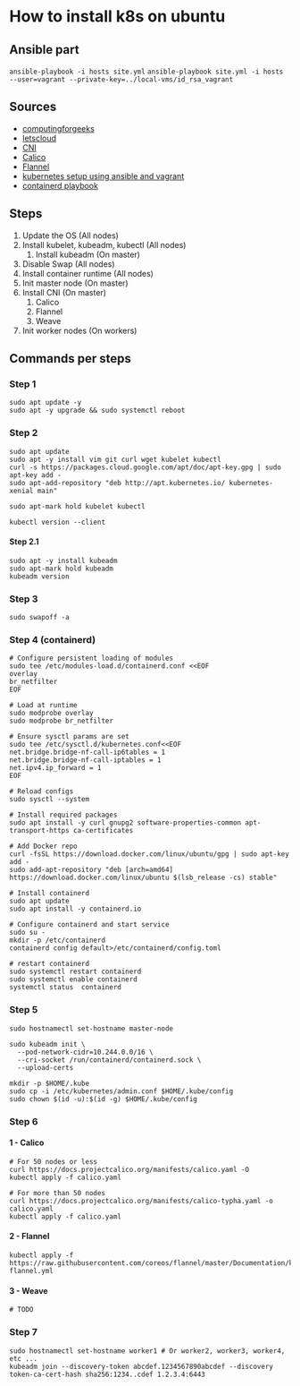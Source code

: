 # How to install k8s on ubuntu

## Ansible part

`ansible-playbook -i hosts site.yml`
`ansible-playbook site.yml -i hosts --user=vagrant --private-key=../local-vms/id_rsa_vagrant`

## Sources

- [computingforgeeks](https://computingforgeeks.com/deploy-kubernetes-cluster-on-ubuntu-with-kubeadm/)
- [letscloud](https://www.letscloud.io/community/how-to-install-kubernetesk8s-and-docker-on-ubuntu-2004)
- [CNI](https://www.suse.com/c/rancher_blog/comparing-kubernetes-cni-providers-flannel-calico-canal-and-weave/)
- [Calico](https://projectcalico.docs.tigera.io/getting-started/kubernetes/self-managed-onprem/onpremises)
- [Flannel](https://github.com/flannel-io/flannel#flannel)
- [kubernetes setup using ansible and vagrant](https://kubernetes.io/blog/2019/03/15/kubernetes-setup-using-ansible-and-vagrant/)
- [containerd playbook](https://github.com/geerlingguy/ansible-role-containerd/blob/master/tasks/main.yml)

## Steps

1. Update the OS (All nodes)
2. Install kubelet, kubeadm, kubectl (All nodes)
    1. Install kubeadm (On master)
3. Disable Swap (All nodes)
4. Install container runtime (All nodes)
5. Init master node (On master)
6. Install CNI (On master)
    1. Calico
    2. Flannel
    3. Weave
7. Init worker nodes (On workers)

## Commands per steps

### Step 1

```
sudo apt update -y
sudo apt -y upgrade && sudo systemctl reboot
```

### Step 2

```
sudo apt update
sudo apt -y install vim git curl wget kubelet kubectl
curl -s https://packages.cloud.google.com/apt/doc/apt-key.gpg | sudo apt-key add -
sudo apt-add-repository "deb http://apt.kubernetes.io/ kubernetes-xenial main"

sudo apt-mark hold kubelet kubectl

kubectl version --client
```

#### Step 2.1
```
sudo apt -y install kubeadm
sudo apt-mark hold kubeadm
kubeadm version
```

### Step 3

```
sudo swapoff -a
```

### Step 4 (containerd)

```
# Configure persistent loading of modules
sudo tee /etc/modules-load.d/containerd.conf <<EOF
overlay
br_netfilter
EOF

# Load at runtime
sudo modprobe overlay
sudo modprobe br_netfilter

# Ensure sysctl params are set
sudo tee /etc/sysctl.d/kubernetes.conf<<EOF
net.bridge.bridge-nf-call-ip6tables = 1
net.bridge.bridge-nf-call-iptables = 1
net.ipv4.ip_forward = 1
EOF

# Reload configs
sudo sysctl --system

# Install required packages
sudo apt install -y curl gnupg2 software-properties-common apt-transport-https ca-certificates

# Add Docker repo
curl -fsSL https://download.docker.com/linux/ubuntu/gpg | sudo apt-key add -
sudo add-apt-repository "deb [arch=amd64] https://download.docker.com/linux/ubuntu $(lsb_release -cs) stable"

# Install containerd
sudo apt update
sudo apt install -y containerd.io

# Configure containerd and start service
sudo su -
mkdir -p /etc/containerd
containerd config default>/etc/containerd/config.toml

# restart containerd
sudo systemctl restart containerd
sudo systemctl enable containerd
systemctl status  containerd
```

### Step 5

```
sudo hostnamectl set-hostname master-node

sudo kubeadm init \
  --pod-network-cidr=10.244.0.0/16 \
  --cri-socket /run/containerd/containerd.sock \
  --upload-certs 

mkdir -p $HOME/.kube
sudo cp -i /etc/kubernetes/admin.conf $HOME/.kube/config
sudo chown $(id -u):$(id -g) $HOME/.kube/config

```

### Step 6

#### 1 - Calico

```
# For 50 nodes or less
curl https://docs.projectcalico.org/manifests/calico.yaml -O
kubectl apply -f calico.yaml

# For more than 50 nodes
curl https://docs.projectcalico.org/manifests/calico-typha.yaml -o calico.yaml
kubectl apply -f calico.yaml
```

#### 2 - Flannel

```
kubectl apply -f https://raw.githubusercontent.com/coreos/flannel/master/Documentation/kube-flannel.yml
```

#### 3 - Weave

```
# TODO
```

### Step 7

```
sudo hostnamectl set-hostname worker1 # Or worker2, worker3, worker4, etc ...
kubeadm join --discovery-token abcdef.1234567890abcdef --discovery token-ca-cert-hash sha256:1234..cdef 1.2.3.4:6443

```